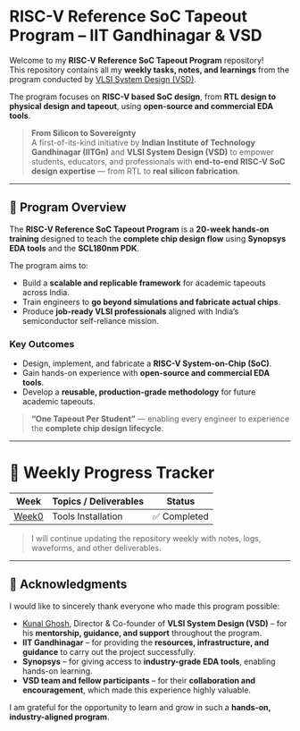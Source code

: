 # RISC-V Reference SoC Tapeout Program – IIT Gandhinagar & VSD

Welcome to my **RISC-V Reference SoC Tapeout Program** repository!  
This repository contains all my **weekly tasks, notes, and learnings** from the program conducted by [VLSI System Design (VSD)](https://www.vlsisystemdesign.com/).

The program focuses on **RISC-V based SoC design**, from **RTL design to physical design and tapeout**, using **open-source and commercial EDA tools**.

> **From Silicon to Sovereignty**  
> A first-of-its-kind initiative by **Indian Institute of Technology Gandhinagar (IITGn)** and **VLSI System Design (VSD)** to empower students, educators, and professionals with **end-to-end RISC-V SoC design expertise** — from RTL to **real silicon fabrication**.

---

## 📌 Program Overview

The **RISC-V Reference SoC Tapeout Program** is a **20-week hands-on training** designed to teach the **complete chip design flow** using **Synopsys EDA tools** and the **SCL180nm PDK**.  

The program aims to:
- Build a **scalable and replicable framework** for academic tapeouts across India.
- Train engineers to **go beyond simulations and fabricate actual chips**.
- Produce **job-ready VLSI professionals** aligned with India’s semiconductor self-reliance mission.

### **Key Outcomes**
- Design, implement, and fabricate a **RISC-V System-on-Chip (SoC)**.
- Gain hands-on experience with **open-source and commercial EDA tools**.
- Develop a **reusable, production-grade methodology** for future academic tapeouts.

> **“One Tapeout Per Student”** — enabling every engineer to experience the **complete chip design lifecycle**.

---

# 📆 Weekly Progress Tracker

| **Week** | **Topics / Deliverables** | **Status** |
|----------|---------------------------|------------|
| [Week0](./Week0)  | Tools Installation | ✅ Completed |


> I will continue updating the repository weekly with notes, logs, waveforms, and other deliverables.

---

## 🙏 Acknowledgments

I would like to sincerely thank everyone who made this program possible:

- [Kunal Ghosh](https://www.linkedin.com/in/kunal-ghosh-vlsisystemdesign-com-28084836), Director & Co-founder of **VLSI System Design (VSD)** – for his **mentorship, guidance, and support** throughout the program.  
- **IIT Gandhinagar** – for providing the **resources, infrastructure, and guidance** to carry out the project successfully.  
- **Synopsys** – for giving access to **industry-grade EDA tools**, enabling hands-on learning.  
- **VSD team and fellow participants** – for their **collaboration and encouragement**, which made this experience highly valuable.

I am grateful for the opportunity to learn and grow in such a **hands-on, industry-aligned program**.
